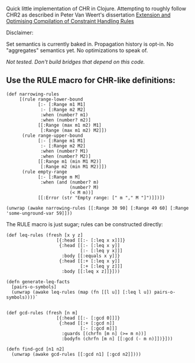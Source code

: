 Quick little implementation of CHR in Clojure. Attempting to roughly follow CHR2 as described
in Peter Van Weert's dissertation [Extension and Optimising Compilation of Constraint Handling Rules](https://lirias.kuleuven.be/bitstream/123456789/266875/1/thesis.pdf)

Disclaimer:

Set semantics is currently baked in. Propagation history is opt-in. No "aggregates" semantics
yet. No optimizations to speak of.

_Not tested. Don't build bridges that depend on this code._


Use the RULE macro for CHR-like definitions:
--------------------------------------------

    (def narrowing-rules
         [(rule range-lower-bound
                [:- [:Range m1 M1]
                 :- [:Range m2 M2]
                 :when (number? m1)
                 :when (number? m2)]
                [[:Range (max m1 m2) M1]
                 [:Range (max m1 m2) M2]])
          (rule range-upper-bound
                [:- [:Range m1 M1]
                 :- [:Range m2 M2]
                 :when (number? M1)
                 :when (number? M2)]
                [[:Range m1 (min M1 M2)]
                 [:Range m2 (min M1 M2)]])
          (rule empty-range
                [:- [:Range m M]
                 :when (and (number? m)
                            (number? M)
                            (< M m))]
                [[:Error (str "Empty range: [" m "," M "]")]])])

    (unwrap (awake narrowing-rules [[:Range 30 90] [:Range 49 60] [:Range 'some-unground-var 59]]))

The RULE macro is just sugar; rules can be constructed directly:

    (def leq-rules (fresh [x y z]
                       [{:head [[:- [:leq x x]]]}
                        {:head [[:- [:leq x y]]
                                [:- [:leq y x]]]
                         :body [[:equals x y]]}
                        {:head [[:+ [:leq x y]]
                                [:+ [:leq y z]]]
                         :body [[:leq x z]]}]))

    (defn generate-leq-facts
      [pairs-o-symbols]
      (unwrap (awake leq-rules (map (fn [[l u]] [:leq l u]) pairs-o-symbols))))`


    (def gcd-rules (fresh [n m]
                       [{:head [[:- [:gcd 0]]]}
                        {:head [[:+ [:gcd n]]
                                [:- [:gcd m]]]
                         :guards [(chrfn [m n] (>= m n))]
                         :bodyfn (chrfn [m n] [[:gcd (- m n)]])}]))

    (defn find-gcd [n1 n2]
      (unwrap (awake gcd-rules [[:gcd n1] [:gcd n2]])))

